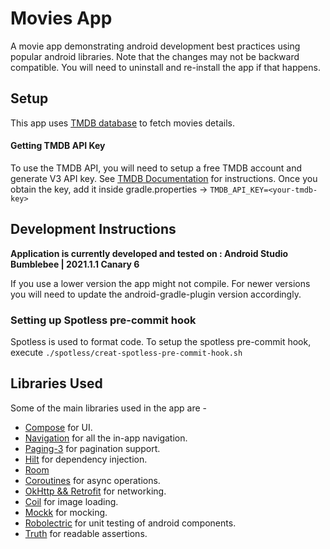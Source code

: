 # Movies App
A movie app demonstrating android development best practices using popular android libraries.
Note that the changes may not be backward compatible. You will need to uninstall and re-install the app if that happens.

## Setup
This app uses [TMDB database](https://developers.themoviedb.org/) to fetch movies details.

#### Getting TMDB API Key
To use the TMDB API, you will need to setup a free TMDB account and generate V3 API key. See [TMDB Documentation](https://developers.themoviedb.org/3/getting-started/introduction) for instructions.
Once you obtain the key, add it inside gradle.properties -> `TMDB_API_KEY=<your-tmdb-key>`

## Development Instructions
**Application is currently developed and tested on : Android Studio Bumblebee | 2021.1.1 Canary 6**

If you use a lower version the app might not compile. For newer versions you will need to update the android-gradle-plugin version accordingly.

### Setting up Spotless pre-commit hook
Spotless is used to format code. To setup the spotless pre-commit hook, execute `./spotless/creat-spotless-pre-commit-hook.sh`

## Libraries Used
Some of the main libraries used in the app are -
* [Compose](https://developer.android.com/jetpack/compose) for UI.
* [Navigation](https://developer.android.com/guide/navigation) for all the in-app navigation.
* [Paging-3](https://developer.android.com/topic/libraries/architecture/paging/v3-overview) for pagination support.
* [Hilt](https://developer.android.com/training/dependency-injection/hilt-android) for dependency injection.
* [Room](https://developer.android.com/training/data-storage/room)
* [Coroutines](https://developer.android.com/kotlin/coroutines) for async operations.
* [OkHttp && Retrofit](https://github.com/square/retrofit) for networking.
* [Coil](https://github.com/coil-kt/coil) for image loading.
* [Mockk](https://github.com/mockk/mockk) for mocking.
* [Robolectric](https://github.com/robolectric/robolectric) for unit testing of android components.
* [Truth](https://github.com/google/truth) for readable assertions.